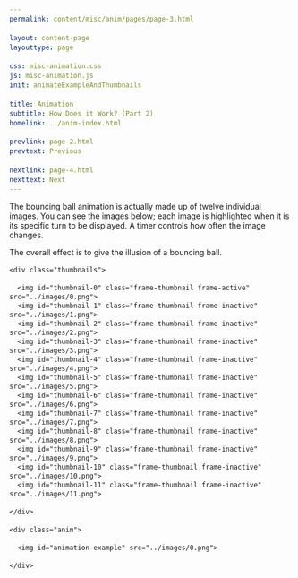 ```yaml
---
permalink: content/misc/anim/pages/page-3.html

layout: content-page
layouttype: page

css: misc-animation.css
js: misc-animation.js
init: animateExampleAndThumbnails

title: Animation
subtitle: How Does it Work? (Part 2)
homelink: ../anim-index.html

prevlink: page-2.html
prevtext: Previous

nextlink: page-4.html
nexttext: Next
---
```


<div class="full-size-content-container"> 

  <p class="page-narrative">
    The bouncing ball animation is actually made up of twelve individual images.
    You can see the images below; each image is highlighted when it is its specific turn to be displayed.
    A timer controls how often the image changes.
  </p>

  <p class="page-narrative">
    The overall effect is to give the illusion of a bouncing ball.
  </p>

  <div class="anim-explained-container">

    <div class="thumbnails">

      <img id="thumbnail-0" class="frame-thumbnail frame-active" src="../images/0.png">
      <img id="thumbnail-1" class="frame-thumbnail frame-inactive" src="../images/1.png">
      <img id="thumbnail-2" class="frame-thumbnail frame-inactive" src="../images/2.png">
      <img id="thumbnail-3" class="frame-thumbnail frame-inactive" src="../images/3.png">
      <img id="thumbnail-4" class="frame-thumbnail frame-inactive" src="../images/4.png">
      <img id="thumbnail-5" class="frame-thumbnail frame-inactive" src="../images/5.png">
      <img id="thumbnail-6" class="frame-thumbnail frame-inactive" src="../images/6.png">
      <img id="thumbnail-7" class="frame-thumbnail frame-inactive" src="../images/7.png">
      <img id="thumbnail-8" class="frame-thumbnail frame-inactive" src="../images/8.png">
      <img id="thumbnail-9" class="frame-thumbnail frame-inactive" src="../images/9.png">
      <img id="thumbnail-10" class="frame-thumbnail frame-inactive" src="../images/10.png">
      <img id="thumbnail-11" class="frame-thumbnail frame-inactive" src="../images/11.png">
    
    </div>

    <div class="anim">

      <img id="animation-example" src="../images/0.png">

    </div>    

  </div>

</div>